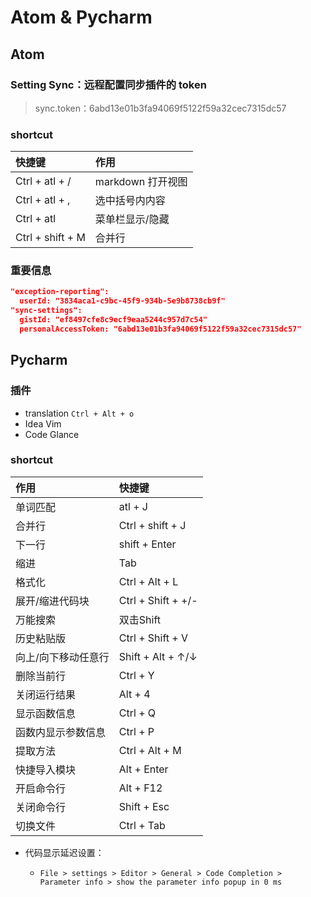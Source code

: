 # Atom & Pycharm

## Atom

### Setting Sync：远程配置同步插件的 token

> sync.token：6abd13e01b3fa94069f5122f59a32cec7315dc57

### shortcut

| 快捷键           | 作用              |
| :--------------- | :---------------- |
| Ctrl + atl + /   | markdown 打开视图 |
| Ctrl + atl + ,   | 选中括号内内容    |
| Ctrl + atl       | 菜单栏显示/隐藏   |
| Ctrl + shift + M | 合并行            |

### 重要信息

```json
"exception-reporting":
  userId: "3834aca1-c9bc-45f9-934b-5e9b8738cb9f"
"sync-settings":
  gistId: "ef8497cfe8c9ecf9eaa5244c957d7c54"
  personalAccessToken: "6abd13e01b3fa94069f5122f59a32cec7315dc57"
```

## Pycharm

### 插件

- translation `Ctrl + Alt + o`
- Idea Vim
- Code Glance

### shortcut

| 作用                | 快捷键             |
| :------------------ | :----------------- |
| 单词匹配            | atl + J            |
| 合并行              | Ctrl + shift + J   |
| 下一行              | shift + Enter      |
| 缩进                | Tab                |
| 格式化              | Ctrl + Alt + L     |
| 展开/缩进代码块     | Ctrl + Shift + +/- |
| 万能搜索            | 双击Shift          |
| 历史粘贴版          | Ctrl + Shift + V   |
| 向上/向下移动任意行 | Shift + Alt + ↑/↓  |
| 删除当前行          | Ctrl + Y           |
| 关闭运行结果        | Alt + 4            |
| 显示函数信息        | Ctrl + Q           |
| 函数内显示参数信息  | Ctrl + P           |
| 提取方法            | Ctrl + Alt + M     |
| 快捷导入模块        | Alt + Enter        |
| 开启命令行          | Alt + F12          |
| 关闭命令行          | Shift + Esc        |
| 切换文件            | Ctrl + Tab         |

- 代码显示延迟设置：

  - `File > settings > Editor > General > Code Completion > Parameter info > show the parameter info popup in 0 ms`
